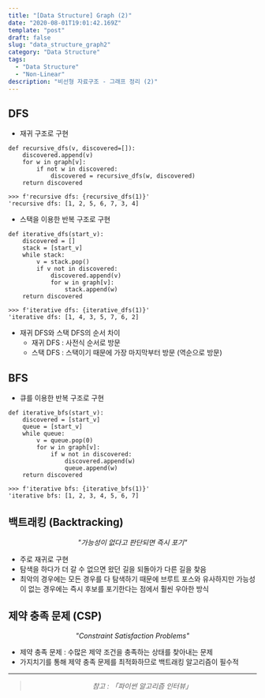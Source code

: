 ```yaml
---
title: "[Data Structure] Graph (2)"
date: "2020-08-01T19:01:42.169Z"
template: "post"
draft: false
slug: "data_structure_graph2"
category: "Data Structure"
tags:
  - "Data Structure"
  - "Non-Linear"
description: "비선형 자료구조 - 그래프 정리 (2)"
---
```


## DFS

- 재귀 구조로 구현

```{.python}
def recursive_dfs(v, discovered=[]):
    discovered.append(v)
    for w in graph[v]:
        if not w in discovered:
            discovered = recursive_dfs(w, discovered)
    return discovered

>>> f'recursive dfs: {recursive_dfs(1)}'
'recursive dfs: [1, 2, 5, 6, 7, 3, 4]
```

- 스택을 이용한 반복 구조로 구현

```{.python}
def iterative_dfs(start_v):
    discovered = []
    stack = [start_v]
    while stack:
        v = stack.pop()
        if v not in discovered:
            discovered.append(v)
            for w in graph[v]:
                stack.append(w)
    return discovered

>>> f'iterative dfs: {iterative_dfs(1)}'
'iterative dfs: [1, 4, 3, 5, 7, 6, 2]
```

- 재귀 DFS와 스택 DFS의 순서 차이
  - 재귀 DFS : 사전식 순서로 방문
  - 스택 DFS : 스택이기 때문에 가장 마지막부터 방문 (역순으로 방문)

## BFS

- 큐를 이용한 반복 구조로 구현

```{.python}
def iterative_bfs(start_v):
    discovered = [start_v]
    queue = [start_v]
    while queue:
        v = queue.pop(0)
        for w in graph[v]:
            if w not in discovered:
                discovered.append(w)
                queue.append(w)
    return discovered

>>> f'iterative bfs: {iterative_bfs(1)}'
'iterative bfs: [1, 2, 3, 4, 5, 6, 7]
```

## 백트래킹 (Backtracking)

<center><i>"가능성이 없다고 판단되면 즉시 포기"</i></center>

- 주로 재귀로 구현
- 탐색을 하다가 더 갈 수 없으면 왔던 길을 되돌아가 다른 길을 찾음
- 최악의 경우에는 모든 경우를 다 탐색하기 때문에 브루트 포스와 유사하지만 가능성이 없는 경우에는 즉시 후보를 포기한다는 점에서 훨씬 우아한 방식

## 제약 충족 문제 (CSP)

<center><i>"Constraint Satisfaction Problems"</i></center>

- 제약 충족 문제 : 수많은 제약 조건을 충족하는 상태를 찾아내는 문제
- 가지치기를 통해 제약 충족 문제를 최적화하므로 백트래킹 알고리즘이 필수적

<hr>

> <center><i>참고 : 「파이썬 알고리즘 인터뷰」</i></center>

